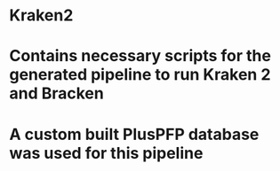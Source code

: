 # Kraken2
# Contains necessary scripts for the generated pipeline to run Kraken 2 and Bracken
# A custom built PlusPFP database was used for this pipeline
